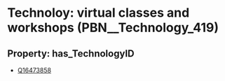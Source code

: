 # Technoloy: __virtual classes and workshops__ (PBN__Technology_419)

## Property: has_TechnologyID

* [Q16473858](Q16473858)

